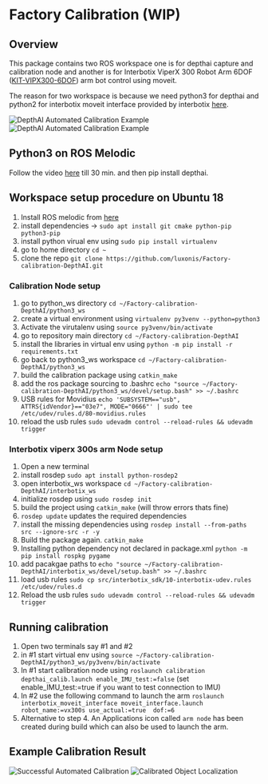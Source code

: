 # Factory Calibration (WIP)

## Overview
This package contains two ROS workspace one is for depthai capture and calibration node and another is for Interbotix ViperX 300 Robot Arm 6DOF ([KIT-VIPX300-6DOF](https://www.trossenrobotics.com/viperx-300-robot-arm-6dof.aspx)) arm bot control using moveit.

The reason for two workspace is because we need python3 for depthai and python2 for interbotix moveit interface provided by interbotix [here](https://github.com/Interbotix/interbotix_ros_arms/tree/melodic). 

![DepthAI Automated Calibration Example](https://user-images.githubusercontent.com/32992551/98047318-f251d700-1de8-11eb-8c56-ca31c038a1aa.jpg)
![DepthAI Automated Calibration Example](https://user-images.githubusercontent.com/32992551/98047330-f4b43100-1de8-11eb-8315-3cad43df8966.jpg)


## Python3 on ROS Melodic
Follow the video [here](https://youtu.be/oxK4ykVh1EE) till 30 min. and then pip install depthai.  

## Workspace setup procedure on Ubuntu 18
1. Install ROS melodic from [here](http://wiki.ros.org/melodic/Installation/Ubuntu)
2. install dependencies &#8594; `sudo apt install git cmake python-pip python3-pip`
3. install python virual env using `sudo pip install virtualenv`
4. go to home directory `cd ~`
5. clone the repo 
`
git clone https://github.com/luxonis/Factory-calibration-DepthAI.git
`
### Calibration Node setup
1. go to python_ws directory `cd ~/Factory-calibration-DepthAI/python3_ws`
2. create a virtual environment using `virtualenv py3venv --python=python3`
3. Activate the virutalenv using `source py3venv/bin/activate`
4. go to repository main directory  `cd ~/Factory-calibration-DepthAI`
5. install the libraries in virtual env using `python -m pip install -r requirements.txt`
6. go back to python3_ws workspace `cd ~/Factory-calibration-DepthAI/python3_ws`
7. build the calibration package using `catkin_make`
8. add the ros package sourcing to .bashrc `echo "source ~/Factory-calibration-DepthAI/python3_ws/devel/setup.bash" >> ~/.bashrc`
9. USB rules for Movidius `echo 'SUBSYSTEM=="usb", ATTRS{idVendor}=="03e7", MODE="0666"' | sudo tee /etc/udev/rules.d/80-movidius.rules`
10. reload the usb rules `sudo udevadm control --reload-rules && udevadm trigger`

### Interbotix viperx 300s arm Node setup
1. Open a new terminal
2. install rosdep `sudo apt install python-rosdep2`
3. open interbotix_ws workspace `cd ~/Factory-calibration-DepthAI/interbotix_ws`
4. initialize rosdep using `sudo rosdep init` 
5. build the project using `catkin_make` (will throw errors thats fine)
6. `rosdep update` updates the required dependencies 
7. install the missing dependencies using `rosdep install --from-paths src --ignore-src -r -y`
8. Build the package again. `catkin_make`
9. Installing python dependency not declared in package.xml `python -m pip install rospkg pygame`
10. add pacakgae paths to `echo "source ~/Factory-calibration-DepthAI/interbotix_ws/devel/setup.bash" >> ~/.bashrc`
11. load usb rules `sudo cp src/interbotix_sdk/10-interbotix-udev.rules /etc/udev/rules.d`
12. Reload the usb rules `sudo udevadm control --reload-rules && udevadm trigger`
 

## Running calibration
1. Open two terminals say #1 and #2
2. in #1 start virtual env using `source ~/Factory-calibration-DepthAI/python3_ws/py3venv/bin/activate`
3. In #1 start calibration node using `roslaunch calibration depthai_calib.launch enable_IMU_test:=false` (set enable_IMU_test:=true if you want to test connection to IMU)
4. In #2 use the following command to launch the arm `roslaunch interbotix_moveit_interface moveit_interface.launch robot_name:=vx300s use_actual:=true  dof:=6`
5. Alternative to step 4. An Applications icon called `arm node` has been created during build which can also be used to launch the arm.



## Example Calibration Result

![Successful Automated Calibration](https://user-images.githubusercontent.com/32992551/98423514-0ba68d80-204c-11eb-8562-119cefe3c158.jpg)
![Calibrated Object Localization](https://user-images.githubusercontent.com/32992551/98423642-87083f00-204c-11eb-8445-6da38587797c.jpg)

